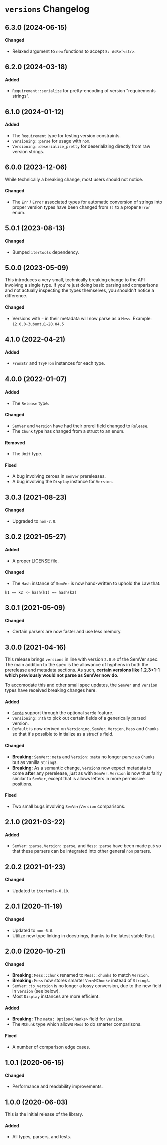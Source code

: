 # `versions` Changelog

## 6.3.0 (2024-06-15)

#### Changed

- Relaxed argument to `new` functions to accept `S: AsRef<str>`.

## 6.2.0 (2024-03-18)

#### Added

- `Requirement::serialize` for pretty-encoding of version "requirements strings".

## 6.1.0 (2024-01-12)

#### Added

- The `Requirement` type for testing version constraints.
- `Versioning::parse` for usage with `nom`.
- `Versioning::deserialize_pretty` for deserializing directly from raw version strings.

## 6.0.0 (2023-12-06)

While technically a breaking change, most users should not notice.

#### Changed

- The `Err` / `Error` associated types for automatic conversion of strings into
  proper version types have been changed from `()` to a proper `Error` enum.

## 5.0.1 (2023-08-13)

#### Changed

- Bumped `itertools` dependency.

## 5.0.0 (2023-05-09)

This introduces a very small, technically breaking change to the API involving a
single type. If you're just doing basic parsing and comparisons and not actually
inspecting the types themselves, you shouldn't notice a difference.

#### Changed

- Versions with `~` in their metadata will now parse as a `Mess`. Example: `12.0.0-3ubuntu1~20.04.5`

## 4.1.0 (2022-04-21)

#### Added

- `FromStr` and `TryFrom` instances for each type.

## 4.0.0 (2022-01-07)

#### Added

- The `Release` type.

#### Changed

- `SemVer` and `Version` have had their prerel field changed to `Release`.
- The `Chunk` type has changed from a struct to an enum.

#### Removed

- The `Unit` type.

#### Fixed

- A bug involving zeroes in `SemVer` prereleases.
- A bug involving the `Display` instance for `Version`.

## 3.0.3 (2021-08-23)

#### Changed

- Upgraded to `nom-7.0`.

## 3.0.2 (2021-05-27)

#### Added

- A proper LICENSE file.

#### Changed

- The `Hash` instance of `SemVer` is now hand-written to uphold the Law that:

```
k1 == k2 -> hash(k1) == hash(k2)
```

## 3.0.1 (2021-05-09)

#### Changed

- Certain parsers are now faster and use less memory.

## 3.0.0 (2021-04-16)

This release brings `versions` in line with version `2.0.0` of the SemVer spec.
The main addition to the spec is the allowance of hyphens in both the prerelease
and metadata sections. As such, **certain versions like 1.2.3+1-1 which
previously would not parse as SemVer now do.**

To accomodate this and other small spec updates, the `SemVer` and `Version`
types have received breaking changes here.

#### Added

- [`Serde`](https://serde.rs/) support through the optional `serde` feature.
- `Versioning::nth` to pick out certain fields of a generically parsed version.
- `Default` is now derived on `Versioning`, `SemVer`, `Version`, `Mess` and
  `Chunks` so that it's possible to initialize as a struct's field.

#### Changed

- **Breaking:** `SemVer::meta` and `Version::meta` no longer parse as `Chunks`
  but as vanilla `String`s.
- **Breaking:** As a semantic change, `Version`s now expect metadata to come
  **after** any prerelease, just as with `SemVer`. `Version` is now thus fairly
  similar to `SemVer`, except that is allows letters in more permissive
  positions.

#### Fixed

- Two small bugs involving `SemVer`/`Version` comparisons.

## 2.1.0 (2021-03-22)

#### Added

- `SemVer::parse`, `Version::parse`, and `Mess::parse` have been made `pub` so
  that these parsers can be integrated into other general `nom` parsers.

## 2.0.2 (2021-01-23)

#### Changed

- Updated to `itertools-0.10`.

## 2.0.1 (2020-11-19)

#### Changed

- Updated to `nom-6.0`.
- Utilize new type linking in docstrings, thanks to the latest stable Rust.

## 2.0.0 (2020-10-21)

#### Changed

- **Breaking:** `Mess::chunk` renamed to `Mess::chunks` to match `Version`.
- **Breaking:** `Mess` now stores smarter `Vec<MChunk>` instead of `String`s.
- `SemVer::to_version` is no longer a lossy conversion, due to the new field in `Version` (see below).
- Most `Display` instances are more efficient.

#### Added

- **Breaking:** The `meta: Option<Chunks>` field for `Version`.
- The `MChunk` type which allows `Mess` to do smarter comparisons.

#### Fixed

- A number of comparison edge cases.

## 1.0.1 (2020-06-15)

#### Changed

- Performance and readability improvements.

## 1.0.0 (2020-06-03)

This is the initial release of the library.

#### Added

- All types, parsers, and tests.
